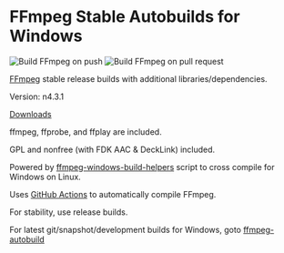 # FFmpeg Stable Autobuilds for Windows

![Build FFmpeg on push](https://github.com/AnimMouse/ffmpeg-stable-autobuild/workflows/Build%20FFmpeg%20on%20push/badge.svg)
![Build FFmpeg on pull request](https://github.com/AnimMouse/ffmpeg-stable-autobuild/workflows/Build%20FFmpeg%20on%20pull%20request/badge.svg)

[FFmpeg](https://ffmpeg.org/) stable release builds with additional libraries/dependencies.

Version: n4.3.1

[Downloads](https://github.com/AnimMouse/ffmpeg-stable-autobuild/releases)

ffmpeg, ffprobe, and ffplay are included.

GPL and nonfree (with FDK AAC & DeckLink) included.

Powered by [ffmpeg-windows-build-helpers](https://github.com/rdp/ffmpeg-windows-build-helpers) script to cross compile for Windows on Linux.

Uses [GitHub Actions](https://github.com/features/actions) to automatically compile FFmpeg.

For stability, use release builds.

For latest git/snapshot/development builds for Windows, goto [ffmpeg-autobuild](https://github.com/AnimMouse/ffmpeg-autobuild)
